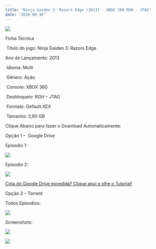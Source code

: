 ```yaml
---
title: "Ninja Gaiden 3: Razors Edge (2013) - XBOX 360 RGH - JTAG"
date: "2020-09-16"
---
```


[![](https://1.bp.blogspot.com/-VqEmeqZ7PnA/X2FwC2ZhTvI/AAAAAAAAPOE/zYY7l1EFvy8TlQrEk9LPoaiTuIyjXpxXwCLcBGAsYHQ/s320/Screenshot_1.png)](https://1.bp.blogspot.com/-VqEmeqZ7PnA/X2FwC2ZhTvI/AAAAAAAAPOE/zYY7l1EFvy8TlQrEk9LPoaiTuIyjXpxXwCLcBGAsYHQ/s348/Screenshot_1.png)

Ficha Técnica

 Titulo do jogo: Ninja Gaiden 3: Razors Edge

Ano de Lançamento: 2013

 Idioma: Multi

 Gênero: Ação

 Console: XBOX 360

 Desbloqueio: RGH – JTAG

 Formato: Default.XEX

 Tamanho: 3,90 GB

Clique Abaixo para fazer o Download Automaticamente:

Opção 1 –  Google Drive

Episodio 1:

[![](https://1.bp.blogspot.com/-4SUqXRoRWc0/XtsW72LDzrI/AAAAAAAAKHM/qo1oDro7CI03qjIvaVCl6yKZ3v_F_JvBwCK4BGAsYHg/APRENDA-Recupdsdasdasdaerado.png)](https://zee.gl/kW3WpVPi)

Episodio 2:

[![](https://1.bp.blogspot.com/-4SUqXRoRWc0/XtsW72LDzrI/AAAAAAAAKHM/qo1oDro7CI03qjIvaVCl6yKZ3v_F_JvBwCK4BGAsYHg/APRENDA-Recupdsdasdasdaerado.png)](https://zee.gl/VTJDnq)

[Cota do Google Drive excedida? Clique aqui e olhe o Tutorial!](https://ultragames-torrents.blogspot.com/2020/06/burlar-cota-do-google-drive.html) 

Opção 2 – Torrent

Todos Episodios:

[![](https://1.bp.blogspot.com/-eNerQjlxWXg/Xsyoy1YwxPI/AAAAAAAAG8o/qs-0XGNQDR4jSn0uGinE3EzKZZ6GoZnEACPcBGAYYCw/s1600/LINK1.png)](https://zee.gl/YQHV)

Screenshots:

[![](https://1.bp.blogspot.com/-cJqAs7RYkbk/X2FwC-MAuOI/AAAAAAAAPOI/yyE_v_WeBg0Shu6NWmiYCRSKNIzR2T5RwCLcBGAsYHQ/w444-h250/ninjagaiden3razorsedge_review_3.jpg)](https://1.bp.blogspot.com/-cJqAs7RYkbk/X2FwC-MAuOI/AAAAAAAAPOI/yyE_v_WeBg0Shu6NWmiYCRSKNIzR2T5RwCLcBGAsYHQ/s624/ninjagaiden3razorsedge_review_3.jpg)

[![](https://1.bp.blogspot.com/-riq_YES7I0E/X2FwDMCFMxI/AAAAAAAAPOM/qVNDI5D-a-w1J8wLWw8tPSqD5WzPb_n1wCLcBGAsYHQ/w455-h256/2123400-169_ninja_gaiden_3_razors_edge_gameplay_wiiu_111612_m1.jpg)](https://1.bp.blogspot.com/-riq_YES7I0E/X2FwDMCFMxI/AAAAAAAAPOM/qVNDI5D-a-w1J8wLWw8tPSqD5WzPb_n1wCLcBGAsYHQ/s1280/2123400-169_ninja_gaiden_3_razors_edge_gameplay_wiiu_111612_m1.jpg)
